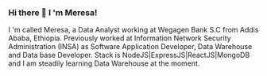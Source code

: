 ### Hi there 👋 I 'm Meresa! 
I 'm called Meresa, a Data Analyst working at Wegagen Bank S.C from Addis Ababa, Ethiopia. Previously worked at Information Network Security Administration (INSA) as Software Application Developer, Data Warehouse and Data base Developer. Stack is NodeJS|ExpressJS|ReactJS|MongoDB and I am steadily learning Data Warehouse at the moment.
<!--
**Meresa16/Meresa16** is a ✨ _special_ ✨ repository because its `README.md` (this file) appears on your GitHub profile.



. 🔭 I’m currently working at Wegagen Bank as Data Analyst
- 🌱 I’m currently learning  Data Warehouse 
- 🤝 I 'm avilable for freelancing.
- 📫 How to reach me meresagidey0938@gmail.com 
- 📄 Know about my experiences

-->
